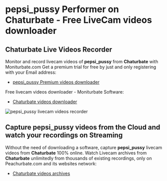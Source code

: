 # pepsi_pussy Performer on Chaturbate - Free LiveCam videos downloader

## Chaturbate Live Videos Recorder

Monitor and record livecam videos of **pepsi_pussy** from **Chaturbate** with Moniturbate.com
Get a premium trial for free by just and only registering with your Email address:
* [pepsi_pussy Premium videos downloader](https://moniturbate.com/request-demo-licence-key.html)

Free livecam videos downloader - Moniturbate Software:
* [Chaturbate videos downloader](https://moniturbate.com/moniturbate-download-software.html)

![pepsi_pussy livecam videos recorder](https://peachurnet.com/templates/moniturbate-software.png)


## Capture pepsi_pussy videos from the Cloud and watch your recordings on Streaming

Without the need of downloading a software, capture **pepsi_pussy** livecam videos from **Chaturbate** 100% online.
Watch Livecam archives from **Chaturbate** unlimitedly from thousands of existing recordings, only on Peachurbate.com and its websites network:
* [Chaturbate videos archives](https://peachurnet.com/)